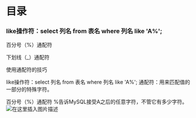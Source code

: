 ﻿
# 目录

### like操作符：select 列名 from 表名 where 列名 like  'A%';

百分号（%）通配符

下划线（_）通配符

使用通配符的技巧

like操作符：select 列名 from 表名 where 列名 like  'A%';
通配符：用来匹配值的一部分的特殊字符。

百分号（%）通配符
%告诉MySQL接受A之后的任意字符，不管它有多少字符。
![在这里插入图片描述](https://img-blog.csdnimg.cn/20200918222421230.png?x-oss-process=image/watermark,type_ZmFuZ3poZW5naGVpdGk,shadow_10,text_aHR0cHM6Ly9ibG9nLmNzZG4ubmV0L3dlaXhpbl80OTk4NDA0NA==,size_16,color_FFFFFF,t_70#pic_center)

